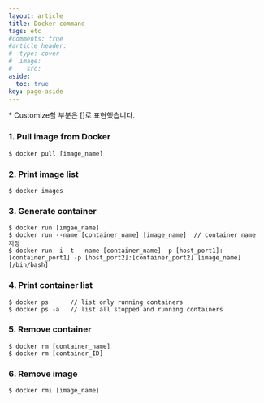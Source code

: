 ```yaml
---
layout: article
title: Docker command
tags: etc
#comments: true
#article_header:
#  type: cover
#  image:
#    src:
aside:
  toc: true
key: page-aside
---
```


  \* Customize할 부분은 []로 표현했습니다.

### 1. Pull image from Docker

    $ docker pull [image_name]


### 2. Print image list

    $ docker images


### 3. Generate container

    $ docker run [imgae_name]
    $ docker run --name [container_name] [image_name]  // container name 지정
    $ docker run -i -t --name [container_name] -p [host_port1]:[container_port1] -p [host_port2]:[container_port2] [image_name] [/bin/bash]

### 4. Print container list

    $ docker ps      // list only running containers
    $ docker ps -a   // list all stopped and running containers

### 5. Remove container

    $ docker rm [container_name]
    $ docker rm [container_ID]

### 6. Remove image

    $ docker rmi [image_name]

